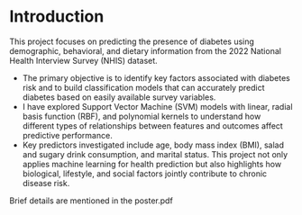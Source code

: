 # Introduction
This project focuses on predicting the presence of diabetes using demographic, behavioral, and dietary information from the 2022 National Health Interview Survey (NHIS) dataset.
- The primary objective is to identify key factors associated with diabetes risk and to build classification models that can accurately predict diabetes based on easily available survey variables.
- I have explored Support Vector Machine (SVM) models with linear, radial basis function (RBF), and polynomial kernels to understand how different types of relationships between features and outcomes affect predictive performance.
- Key predictors investigated include age, body mass index (BMI), salad and sugary drink consumption, and marital status.
This project not only applies machine learning for health prediction but also highlights how biological, lifestyle, and social factors jointly contribute to chronic disease risk.

Brief details are mentioned in the poster.pdf

